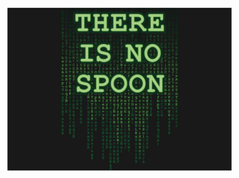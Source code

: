 [![Social banner for JacobRReed](https://github.com/JacobRReed/JacobRReed/raw/master/assets/nospoon.png)](https://github.com/JacobRReed)